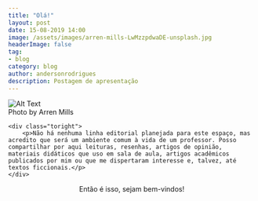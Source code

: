 ```yaml
---
title: "Olá!"
layout: post
date: 15-08-2019 14:00
image: /assets/images/arren-mills-LwMzzpdwaDE-unsplash.jpg
headerImage: false
tag:
- blog
category: blog
author: andersonrodrigues
description: Postagem de apresentação
---
```


<div class="side-by-side">
    <div class="toleft">
        <img class="image" src="https://andersonrodrigues.pro.br/assets/images/arren-mills-LwMzzpdwaDE-unsplash.jpg" alt="Alt Text">
        <figcaption class="caption">Photo by Arren Mills</figcaption>
    </div>

    <div class="toright">
        <p>Não há nenhuma linha editorial planejada para este espaço, mas acredito que será um ambiente comum à vida de um professor. Posso compartilhar por aqui leituras, resenhas, artigos de opinião, materiais didáticos que uso em sala de aula, artigos acadêmicos publicados por mim ou que me dispertaram interesse e, talvez, até textos ficcionais.</p>
    </div>
</div>
<center>Então é isso, sejam bem-vindos!</center>

